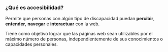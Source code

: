 ### ¿Qué es accesibilidad?

Permite que personas con algún tipo de discapacidad puedan __percibir__, __entender__, __navegar__ e __interactuar__ con la web. 

Tiene como objetivo lograr que las páginas web sean utilizables por el máximo número de personas, independientemente de sus conocimientos o capacidades personales.